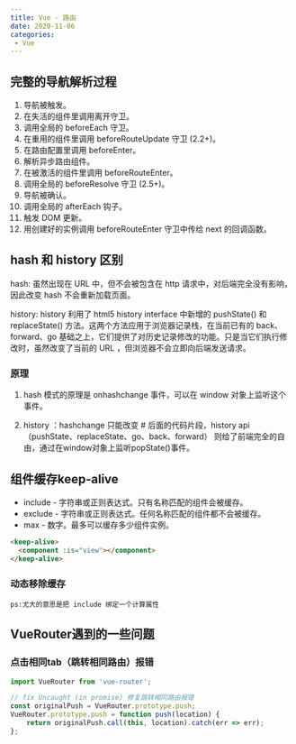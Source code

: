 ```yaml
---
title: Vue - 路由
date: 2020-11-06
categories:
 - Vue
---
```


## 完整的导航解析过程

1. 导航被触发。
2. 在失活的组件里调用离开守卫。
3. 调用全局的 beforeEach 守卫。
4. 在重用的组件里调用 beforeRouteUpdate 守卫 (2.2+)。
5. 在路由配置里调用 beforeEnter。
6. 解析异步路由组件。
7. 在被激活的组件里调用 beforeRouteEnter。
8. 调用全局的 beforeResolve 守卫 (2.5+)。
9. 导航被确认。
10. 调用全局的 afterEach 钩子。
11. 触发 DOM 更新。
12. 用创建好的实例调用 beforeRouteEnter 守卫中传给 next 的回调函数。

## hash 和 history 区别

hash: 虽然出现在 URL 中，但不会被包含在 http 请求中，对后端完全没有影响，因此改变 hash 不会重新加载页面。

history: history 利用了 html5 history interface 中新增的 pushState() 和 replaceState() 方法。这两个方法应用于浏览器记录栈，在当前已有的 back、forward、go 基础之上，它们提供了对历史记录修改的功能。只是当它们执行修改时，虽然改变了当前的 URL ，但浏览器不会立即向后端发送请求。

### 原理

1. hash 模式的原理是 onhashchange 事件，可以在 window 对象上监听这个事件。

2. history ：hashchange 只能改变 # 后面的代码片段，history api （pushState、replaceState、go、back、forward） 则给了前端完全的自由，通过在window对象上监听popState()事件。

## 组件缓存keep-alive

- include - 字符串或正则表达式。只有名称匹配的组件会被缓存。
- exclude - 字符串或正则表达式。任何名称匹配的组件都不会被缓存。
- max - 数字。最多可以缓存多少组件实例。

```html
<keep-alive>
  <component :is="view"></component>
</keep-alive>
```

### 动态移除缓存

`ps:尤大的意思是把 include 绑定一个计算属性`

## VueRouter遇到的一些问题

### 点击相同tab（跳转相同路由）报错

```js
import VueRouter from 'vue-router';

// fix Uncaught (in promise) 修复跳转相同路由报错
const originalPush = VueRouter.prototype.push;
VueRouter.prototype.push = function push(location) {
    return originalPush.call(this, location).catch(err => err);
};
```
